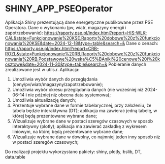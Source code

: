 # SHINY_APP_PSEOperator
Aplikacja Shiny prezentującą dane energetyczne publikowane przez PSE Operatora.
Dane o wykonaniu (pv, wiatr, magazyny energii i zapotrzebowanie): 
https://raporty.pse.pl/index.html?report=HIS-WLK-CAL&state=Funkcjonowanie%20KSE,Raporty%20dobowe%20z%20funkcjonowania%20KSE&date=2024-12-18&type=table&search=&
Dane o cenach:
https://raporty.pse.pl/index.html?report=CRB-ROZL&state=Funkcjonowanie%20RB,Raporty%20dobowe%20z%20funkcjonowania%20RB,Podstawowe%20wska%C5%BAniki%20cenowe%20i%20kosztowe&date=2024-11-30&type=table&search=&
Pobieranie danych zrealizowane jest w utils.r.
Aplikacja:
1. Umożliwia wybór danych do przeglądania (ceny/pv/wiatr/magazyny/zapotrzebowanie);
2. Umożliwia wybór okresu przeglądania danych (nie wcześniej niż 2024-06-14 i nie później niż obecna data systemowa);
3. Umożliwia aktualizację danych;
4. Prezentuje wybrane dane w formie tabelarycznej, przy założeniu, że tabela będzie interaktywna (DT); aplikacja ma zawierać jedną tabelę, w której będą prezentowane wybrane dane;
5. Wizualizuje wybrane dane w postaci szeregów czasowych w sposób interaktywny (plotly); aplikacja ma zawierać zakładkę z wykresem liniowym, na której będą prezentowane wybrane dane;
6. Wizualizuje wybrane dane w dowolny, co najmniej jeden inny sposób niż w postaci szeregów czasowych;

Do realizacji projektu wykorzystano pakiety: shiny, plotly, bslib, DT, data.table
